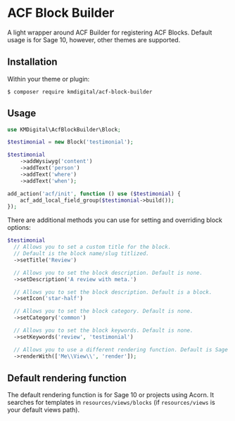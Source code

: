 # ACF Block Builder

A light wrapper around ACF Builder for registering ACF Blocks.
Default usage is for Sage 10, however, other themes are
supported.

## Installation

Within your theme or plugin:

```shell
$ composer require kmdigital/acf-block-builder
```

## Usage

```php
use KMDigital\AcfBlockBuilder\Block;

$testimonial = new Block('testimonial');

$testimonial
    ->addWysiwyg('content')
    ->addText('person')
    ->addText('where')
    ->addText('when');

add_action('acf/init', function () use ($testimonial) {
    acf_add_local_field_group($testimonial->build());
});
```

There are additional methods you can use for setting and
overriding block options:

```php
$testimonial
  // Allows you to set a custom title for the block. 
  // Default is the block name/slug titlized.
  ->setTitle('Review')

  // Allows you to set the block description. Default is none.
  ->setDescription('A review with meta.')

  // Allows you to set the block description. Default is a block.
  ->setIcon('star-half')

  // Allows you to set the block category. Default is none.
  ->setCategory('common')

  // Allows you to set the block keywords. Default is none.
  ->setKeywords('review', 'testimonial')

  // Allows you to use a different rendering function. Default is Sage 10 (Acorn).
  ->renderWith(['Me\\View\\', 'render']);
```

## Default rendering function

The default rendering function is for Sage 10 or projects using
Acorn. It searches for templates in `resources/views/blocks` (if
`resources/views` is your default views path).
